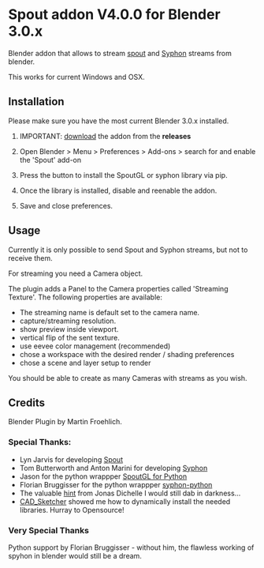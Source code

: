 # Spout addon V4.0.0 for Blender 3.0.x

Blender addon that allows to stream [spout](http://spout.zeal.co/) and [Syphon](https://syphon.github.io/) streams from blender.

This works for current Windows and OSX.

## Installation

Please make sure you have the most current Blender 3.0.x installed.

1. IMPORTANT: [download](https://github.com/maybites/blender.script.spout/releases) the addon from the **releases**

2. Open Blender > Menu >  Preferences > Add-ons > search for and enable the 'Spout' add-on  

3. Press the button to install the SpoutGL or syphon library via pip.

4. Once the library is installed, disable and reenable the addon.

5. Save and close preferences.

## Usage

Currently it is only possible to send Spout and Syphon streams, but not to receive them.

For streaming you need a Camera object.

The plugin adds a Panel to the Camera properties called 'Streaming Texture'. The following properties are available:

* The streaming name is default set to the camera name.
* capture/streaming resolution.
* show preview inside viewport.
* vertical flip of the sent texture.
* use eevee color management (recommended)
* chose a workspace with the desired render / shading preferences
* chose a scene and layer setup to render

You should be able to create as many Cameras with streams as you wish.

## Credits

Blender Plugin by Martin Froehlich.

### Special Thanks:

* Lyn Jarvis for developing [Spout](http://spout.zeal.co/)
* Tom Butterworth and Anton Marini  for developing [Syphon](https://syphon.github.io/)
* Jason for the python wrappper [SpoutGL for Python](https://github.com/jlai/Python-SpoutGL) 
* Florian Bruggisser for the python wrappper [syphon-python](https://github.com/cansik/syphon-python)
* The valuable [hint](https://docs.blender.org/api/master/gpu.html#rendering-the-3d-view-into-a-texture) from Jonas Dichelle I would still dab in darkness...
* [CAD_Sketcher](https://github.com/hlorus/CAD_Sketcher) showed me how to dynamically install the needed libraries. Hurray to Opensource!

### Very Special Thanks

Python support by Florian Bruggisser - without him, the flawless working of spyhon in blender would still be a dream.
